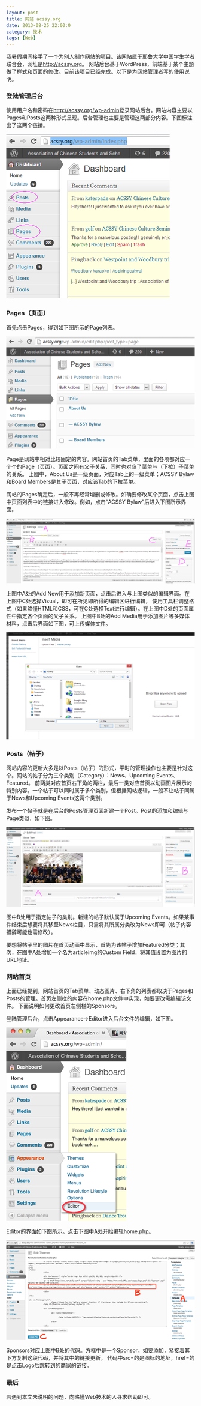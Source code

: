 ```yaml
---
layout: post
title: 网站 acssy.org
date: 2013-08-25 22:00:0
category: 技术
tags: [Web]
---
```


我暑假期间接手了一个为别人制作网站的项目。该网站属于耶鲁大学中国学生学者联合会，网址是<http://acssy.org>。
网站后台基于WordPress，前端基于某个主题做了样式和页面的修改。目前该项目已经完成。以下是为网站管理者写的使用说明。

<!--more-->

### 登陆管理后台
使用用户名和密码在<http://acssy.org/wp-admin>登录网站后台。网站内容主要以Pages和Posts这两种形式呈现。后台管理也主要是管理这两部分内容。下图标注出了这两个链接。

<!-- [![](/images/2013-08-25-posts-and-pages.png)](/images/2013-08-25-posts-and-pages.png "点击看大图") -->
<a href="/images/2013-08-25-posts-and-pages.png" title="点击看大图" target="_blank">
<img src="/images/2013-08-25-posts-and-pages.png" wdith="437px"/></a>

### Pages（页面）
首先点击Pages，得到如下图所示的Page列表。

<a href="/images/2013-08-25-page-list.png" title="点击看大图" target="_blank">
<img src="/images/2013-08-25-page-list.png" width="611px" /></a>

Page是网站中相对比较固定的内容。网站首页的Tab菜单，里面的各项都对应一个个的Page（页面）。页面之间有父子关系，同时也对应了菜单与（下拉）子菜单的关系。
上图中，About Us是一级页面，对应Tab上的一级菜单；ACSSY Bylaw和Board Members是其子页面，对应该Tab的下拉菜单。

网站的Pages确定后，一般不再经常增删或修改。如确要修改某个页面，点击上图中页面列表中的链接进入修改。例如，点击“ACSSY Bylaw”后进入下图所示界面。

<a href="/images/2013-08-25-edit-page.png" title="点击看大图" target="_blank">
<img src="/images/2013-08-25-edit-page.png" /></a>

上图中A处的Add New用于添加新页面，点击后进入与上图类似的编辑界面。在上图中C处选择Visual，即可在所见即所得的编辑区进行编辑，
使用工具栏调整格式（如果略懂HTML和CSS，可在C处选择Text进行编辑）。在上图中D处的页面属性中指定各个页面的父子关系。
上图中B处的Add Media用于添加图片等多媒体材料，点击后界面如下图，可上传媒体文件。

<a href="/images/2013-08-25-upload-media.png" title="点击看大图" target="_blank">
<img src="/images/2013-08-25-upload-media.png" /></a>

### Posts（帖子）
网站内容的更新大多是以Posts（帖子）的形式，平时的管理操作也主要是针对这个。网站的帖子分为三个类别（Category）：News、Upcoming Events、Featured。
前两类对应首页右下角的两栏，最后一类对应首页以动画图片展示的特别内容。一个帖子可以同时属于多个类别，但根据网站逻辑，一般不让帖子同属于News和Upcoming Events这两个类别。

发布一个帖子就是在后台的Posts管理页面新建一个Post。Post的添加和编辑与Page类似，如下图。

<a href="/images/2013-08-25-edit-post.png" title="点击看大图" target="_blank">
<img src="/images/2013-08-25-edit-post.png" /></a>

图中B处用于指定帖子的类别。新建的帖子默认属于Upcoming Events。如果某事件结束后想要将其移至News栏目，只需将其所属分类改为News即可（帖子内容措辞可能也需修改）。

要想将帖子里的图片在首页动画中显示，首先为该帖子增加Featured分类；其次，在图中A处增加一个名为articleimg的Custom Field，将其值设置为图片的URL地址。

### 网站首页
上面已经提到，网站首页的Tab菜单、动态图片、右下角的列表都取决于Pages和Posts的管理。首页左侧栏的内容在home.php文件中实现，如要更改需编辑该文件。
下面说明如何更改首页左侧栏的Sponsors。

登陆管理后台，点击Appearance->Editor进入后台文件的编辑，如下图。

<a href="/images/2013-08-25-editor.png" title="点击看大图" target="_blank">
<img src="/images/2013-08-25-editor.png" width="321px" /></a>

Editor的界面如下图所示。点击下图中A处开始编辑home.php。

<a href="/images/2013-08-25-edit-home.png" title="点击看大图" target="_blank">
<img src="/images/2013-08-25-edit-home.png" /></a>

Sponsors对应上图中B处的代码。方框中是一个Sponsor。如要添加，紧接着其下方复制这段代码，并将其中的链接更新。
代码中src=的是图标的地址，href=的是点击Logo后跳转到的商家的链接。

### 最后
若遇到本文未说明的问题，向略懂Web技术的人寻求帮助即可。
